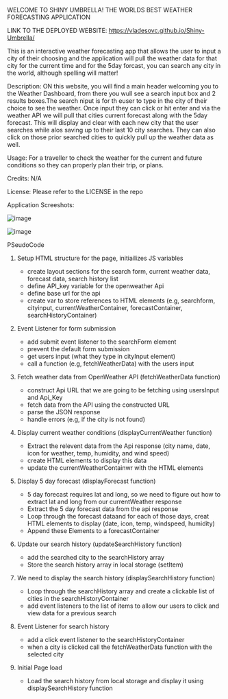 WELCOME TO SHINY UMBRELLA! THE WORLDS BEST WEATHER FORECASTING APPLICATION

LINK TO THE DEPLOYED WEBSITE:
https://vladesovc.github.io/Shiny-Umbrella/

This is an interactive weather forecasting app that allows the user to input a city of their choosing and the application will pull the weather data for that city for the current time and for the 5day forcast, you can search any city in the world, although spelling will matter! 

Description:
ON this website, you will find a main header welcoming you to the Weather Dashboard, from there you wull see a search input box and 2 results boxes.The search niput is for th euser to type in the city of their choice to see the weather. Once input they can click or hit enter and via the weather API we will pull that cities current forecast along with the 5day forecast. This will display and clear with each new city that the user searches while alos saving up to their last 10 city searches. They can also click on those prior searched cities to quickly pull up the weather data as well. 

Usage:
For a traveller to check the weather for the current and future conditions so they can properly plan their trip, or plans. 

Credits:
N/A

License:
Please refer to the LICENSE in the repo

Application Screeshots:

![image](https://github.com/vladesovc/Shiny-Umbrella/assets/144492864/ea040ca6-ef3a-41f7-942e-1d3ff4f8e323)


![image](https://github.com/vladesovc/Shiny-Umbrella/assets/144492864/be0df019-fb35-40c3-9b1e-a37bec8f097f)


PSeudoCode 

1. Setup HTML structure for the page, initiailizes JS variables
    - create layout sections for the search form, current weather data, forecast data, search history list
    - define API_key variable for the openweather Api
    - define base url for the api
    - create var to store references to HTML elements (e.g, searchform, cityinput, currentWeatherContainer, forecastContainer, searchHistoryContainer)

2. Event Listener for form submission
    - add submit event listener to the searchForm element
    - prevent the default form submission
    - get users input (what they type in cityInput element)
    - call a function (e.g, fetchWeatherData) with the users input

3. Fetch weather data from OpenWeather API (fetchWeatherData function)
    - construct Api URL that we are going to be fetching using usersInput and Api_Key
    - fetch data from the API using the constructed URL
    - parse the JSON response
    - handle errors (e.g, if the city is not found)

4. Display current weather conditions (displayCurrentWeather function)
    - Extract the relevent data from the Api response (city name, date, icon for weather, temp, humidity, and wind speed)
    - create HTML elements to display this data
    - update the currentWeatherContainwr with the HTML elements

5. Display 5 day forecast (displayForecast function)
    - 5 day forecast requires lat and long, so we need to figure out how to extract lat and long from our currentWeather response
    - Extract the 5 day forecast data from the api response
    - Loop through the forecast dataand for each of those days, creat HTML elements to display (date, icon, temp, windspeed, humidity)
    - Append these Elements to a forecastContainer

6. Update our search history (updateSearchHistory function)
    - add the searched city to the searchHistory array
    - Store the search history array in local storage (setItem)

7. We need to display the search history (displaySearchHistory function)
    - Loop through the searchHistory array and create a clickable list of cities in the searchHistoryContainer
    - add event listeners to the list of items to allow our users to click and view data for a previous search

8. Event Listener for search history
    - add a click event listener to the searchHistoryContainer
    - when a city is clicked call the fetchWeatherData function with the selected city

9. Initial Page load
    - Load the search history from local storage and display it using displaySearchHistory function


